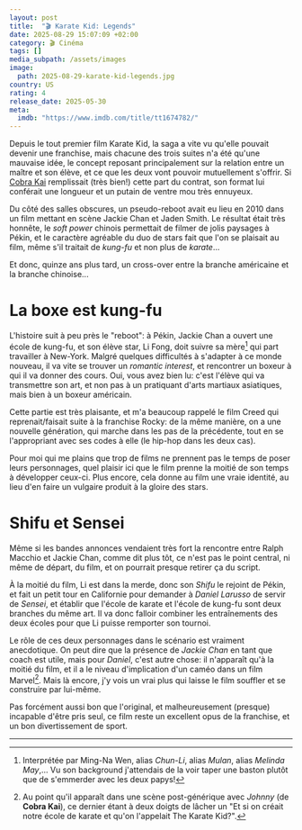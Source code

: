 ```yaml
---
layout: post
title:  "🎬 Karate Kid: Legends"
date: 2025-08-29 15:07:09 +02:00
category: 🎬 Cinéma
tags: []
media_subpath: /assets/images
image:
  path: 2025-08-29-karate-kid-legends.jpg
country: US
rating: 4
release_date: 2025-05-30
meta:
  imdb: "https://www.imdb.com/title/tt1674782/"
---
```


Depuis le tout premier film <wiki page="Karaté Kid (film, 1984)">Karate Kid</wiki>, la saga a vite vu qu'elle pouvait devenir une franchise, mais chacune des trois suites n'a été qu'une mauvaise idée, le concept reposant principalement sur la relation entre un maître et son élève, et ce que les deux vont pouvoir mutuellement s'offrir. Si [Cobra Kai](/posts/cobra-kai/) remplissait (très bien!) cette part du contrat, son format lui conférait une longueur et un putain de ventre mou très ennuyeux.

Du côté des salles obscures, un pseudo-reboot avait eu lieu en 2010 dans <wiki page="Karaté Kid (film, 2010)">un film mettant en scène Jackie Chan et Jaden Smith</wiki>. Le résultat était très honnête, le _soft power_ chinois permettait de filmer de jolis paysages à Pékin, et le caractère agréable du duo de stars fait que l'on se plaisait au film, même s'il traitait de *kung-fu* et non plus de *karate*...

Et donc, quinze ans plus tard, un cross-over entre la branche américaine et la branche chinoise...

# La boxe est kung-fu

L'histoire suit à peu près le "reboot": à Pékin, Jackie Chan a ouvert une école de kung-fu, et son élève star, Li Fong, doit suivre sa mère[^1] qui part travailler à New-York. Malgré quelques difficultés à s'adapter à ce monde nouveau, il va vite se trouver un _romantic interest_, et rencontrer un boxeur à qui il va donner des cours. Oui, vous avez bien lu: c'est l'élève qui va transmettre son art, et non pas à un pratiquant d'arts martiaux asiatiques, mais bien à un boxeur américain.

Cette partie est très plaisante, et m'a beaucoup rappelé le film <wiki page="Creed: L'Héritage de Rocky Balboa">Creed</wiki> qui reprenait/faisait suite à <wiki page="Rocky (série de films)">la franchise Rocky</wiki>: de la même manière, on a une nouvelle génération, qui marche dans les pas de la précédente, tout en se l'appropriant avec ses codes à elle (le hip-hop dans les deux cas).

Pour moi qui me plains que trop de films ne prennent pas le temps de poser leurs personnages, quel plaisir ici que le film prenne la moitié de son temps à développer ceux-ci. Plus encore, cela donne au film une vraie identité, au lieu d'en faire un vulgaire produit à la gloire des stars.

# Shifu et Sensei

Même si les bandes annonces vendaient très fort la rencontre entre <wiki page="Ralph Macchio (acteur)">Ralph Macchio</wiki> et <wiki>Jackie Chan</wiki>, comme dit plus tôt, ce n'est pas le point central, ni même de départ, du film, et on pourrait presque retirer ça du script.

À la moitié du film, Li est dans la merde, donc son _Shifu_ le rejoint de Pékin, et fait un petit tour en Californie pour demander à _Daniel Larusso_ de servir de _Sensei_, et établir que l'école de karate et l'école de kung-fu sont deux branches du même art. Il va donc falloir combiner les entraînements des deux écoles pour que Li puisse remporter son tournoi.

Le rôle de ces deux personnages dans le scénario est vraiment anecdotique. On peut dire que la présence de _Jackie Chan_ en tant que coach est utile, mais pour _Daniel_, c'est autre chose: il n'apparaît qu'à la moitié du film, et il a le niveau d'implication d'un caméo dans un film Marvel[^2]. Mais là encore, j'y vois un vrai plus qui laisse le film souffler et se construire par lui-même.

Pas forcément aussi bon que l'original, et malheureusement (presque) incapable d'être pris seul, ce film reste un excellent opus de la franchise, et un bon divertissement de sport.

***
[^1]: Interprétée par <wiki>Ming-Na Wen</wiki>, alias _Chun-Li_, alias _Mulan_, alias _Melinda May_,... Vu son background j'attendais de la voir taper une baston plutôt que de s'emmerder avec les deux papys!
[^2]: Au point qu'il apparaît dans une scène post-générique avec _Johnny_ (de **Cobra Kai**), ce dernier étant à deux doigts de lâcher un "Et si on créait notre école de karate et qu'on l'appelait The Karate Kid?".